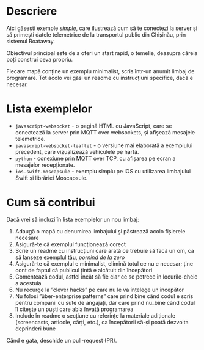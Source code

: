 # Descriere
Aici găsești exemple *simple*, care ilustrează cum să te conectezi la server și să primești
datele telemetrice de la transportul public din Chișinău, prin sistemul Roataway.

Obiectivul principal este de a oferi un start rapid, o temelie, deasupra căreia poți
construi ceva propriu.

Fiecare mapă conține un exemplu minimalist, scris într-un anumit limbaj de programare. Tot
acolo vei găsi un readme cu instrucțiuni specifice, dacă e necesar.

# Lista exemplelor

- `javascript-websocket` - o pagină HTML cu JavaScript, care se conectează la server prin
MQTT over websockets, și afișează mesajele telemetrice.
- `javascript-websocket-leaflet` - o versiune mai elaborată a exemplului precedent, care
vizualizează vehiculele pe hartă.
- `python` - conexiune prin MQTT over TCP, cu afișarea pe ecran a mesajelor recepționate.
- `ios-swift-moscapsule` - exemplu simplu pe iOS cu utilizarea limbajului Swift și librăriei Moscapsule. 



# Cum să contribui
Dacă vrei să incluzi în lista exemplelor un nou limbaj:

1. Adaugă o mapă cu denumirea limbajului și păstrează acolo fișierele necesare
2. Asigură-te că exemplul funcționează corect
3. Scrie un readme cu instrucțiuni care arată ce trebuie să facă un om, ca să lanseze exemplul
tău, *pornind de la zero*
4. Asigură-te că exemplul e minimalist, elimină totul ce nu e necesar; ține cont de faptul că
publicul țintă e alcătuit din începători
5. Comentează codul, astfel încât să fie clar ce se petrece în locurile-cheie a acestuia
6. Nu recurge la ”clever hacks” pe care nu le va înțelege un începător
7. Nu folosi ”über-enterprise patterns” care prind bine când codul e scris pentru companii cu
sute de angajați, dar care prind nu_bine când codul îl citește un puști care abia învată
programarea
8. Include în readme o secțiune cu referințe la materiale adiționale (screencasts, articole,
cărți, etc.), ca începătorii să-și poată dezvolta deprinderi bune

Când e gata, deschide un pull-request (PR).